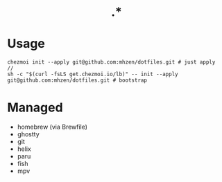 <div align=center>

# .*

</div>

# Usage
```
chezmoi init --apply git@github.com:mhzen/dotfiles.git # just apply
//
sh -c "$(curl -fsLS get.chezmoi.io/lb)" -- init --apply git@github.com:mhzen/dotfiles.git # bootstrap
```

# Managed
- homebrew (via Brewfile)
- ghostty
- git
- helix
- paru
- fish
- mpv
